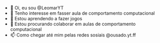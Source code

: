 - 👋 Oi, eu sou @LeomarYT
- 👀 Tenho interesse em fasser aula de comportamento computacional 
- 🌱 Estou aprendendo a fazer jogos
- 💞️ Estou procurando colaborar em aulas de comportamento computacional 
- 📫 Como chegar até mim pelas redes sosiais @ousado.yt.ff

<!---
leomarYT/LeomarYT é um repositório ✨ especial ✨ porque seu `README.md` (este arquivo) aparece no seu perfil do GitHub.

Você pode clicar no link Visualizar para dar uma olhada nas suas alterações.
--->
